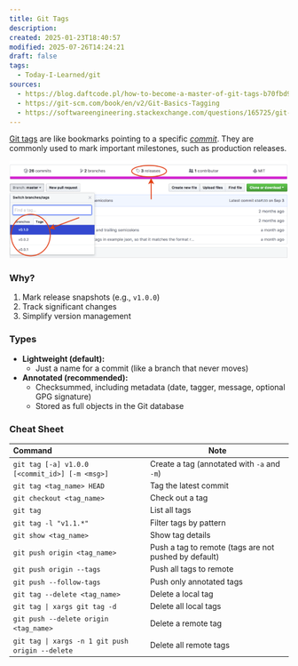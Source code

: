 ```yaml
---
title: Git Tags
description: 
created: 2025-01-23T18:40:57
modified: 2025-07-26T14:24:21
draft: false
tags:
  - Today-I-Learned/git
sources:
  - https://blog.daftcode.pl/how-to-become-a-master-of-git-tags-b70fbd9609d9
  - https://git-scm.com/book/en/v2/Git-Basics-Tagging
  - https://softwareengineering.stackexchange.com/questions/165725/git-branching-and-tagging-best-practices
---
```


[Git tags](https://git-scm.com/docs/git-tag) are like bookmarks pointing to a specific _[commit](how-to-write-good-git-commit-messages.md)_. They are commonly used to mark important milestones, such as production releases.

![7e17c6817f2c1952777d0708736f4bb3](../_attachments/7e17c6817f2c1952777d0708736f4bb3.png)

### Why?

1. Mark release snapshots (e.g., `v1.0.0`)
2. Track significant changes
3. Simplify version management

### Types

* **Lightweight (default):**
	* Just a name for a commit (like a branch that never moves)
* **Annotated (recommended):**
	* Checksummed, including metadata (date, tagger, message, optional GPG signature)
	* Stored as full objects in the Git database

### Cheat Sheet

| Command                                         | Note                                                        |
| :---------------------------------------------- | ----------------------------------------------------------- |
| `git tag [-a] v1.0.0 [<commit_id>] [-m <msg>]`  | Create a tag (annotated with `-a` and `-m`)                     |
| `git tag <tag_name> HEAD`                       | Tag the latest commit                                       |
| `git checkout <tag_name>`                       | Check out a tag                                             |
| `git tag`                                      | List all tags                                               |
| `git tag -l "v1.1.*"`                          | Filter tags by pattern                                      |
| `git show <tag_name>`                           | Show tag details                                            |
| `git push origin <tag_name>`                    | Push a tag to remote (tags are not pushed by default)       |
| `git push origin --tags`                        | Push all tags to remote                                     |
| `git push --follow-tags`                        | Push only annotated tags                                    |
| `git tag --delete <tag_name>`                   | Delete a local tag                                          |
| `git tag \| xargs git tag -d`                    | Delete all local tags                                       |
| `git push --delete origin <tag_name>`           | Delete a remote tag                                         |
| `git tag \| xargs -n 1 git push origin --delete` | Delete all remote tags                                      |
